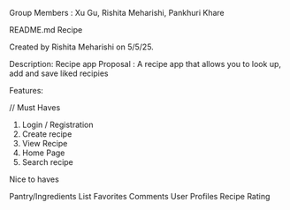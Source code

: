 
Group Members : Xu Gu, Rishita Meharishi, Pankhuri Khare

README.md
Recipe

Created by Rishita Meharishi on 5/5/25.

Description: Recipe app
Proposal : A recipe app that allows you to look up, add and save liked recipies

 Features:

// Must Haves
1. Login / Registration
2. Create recipe
3. View Recipe
4. Home Page
5. Search recipe

Nice to haves

Pantry/Ingredients List
Favorites
Comments
User Profiles
Recipe Rating




